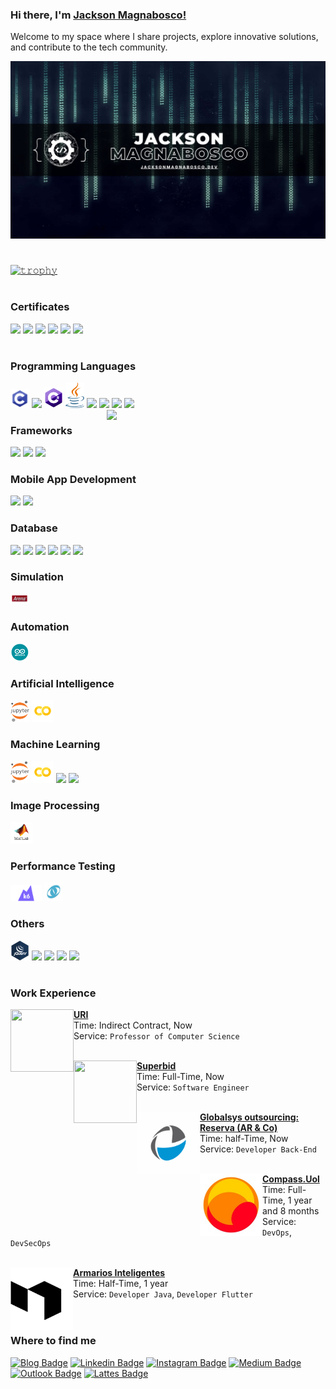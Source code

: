 ### Hi there, I'm [Jackson Magnabosco!](https://jacksonmagnabosco.dev)

Welcome to my space where I share projects, explore innovative solutions, and contribute to the tech community.

<img src = "https://github.com/jacksonn455/jacksonn455.github.io/blob/master/assets/img/White%20Full%20Photo%20Modern%20Wild%20Life%20Channel%20Youtube%20Banner%20%20(1).png"> 

#

[![𝚝𝚛𝚘𝚙𝚑𝚢](https://github-profile-trophy.vercel.app/?username=jacksonn455&column=8&margin-w=15&margin-h=25&no-bg=true&no-frame=true&theme=juicyfresh)](https://github.com/jacksonn455)
#

### Certificates

<img src = 'https://www.cventures.com.br/wp-content/uploads/2022/10/wevo.png' width='60'/> <img src =
'https://allvectorlogo.com/img/2017/02/veracode-logo.png' width='60'/> <img src = 'https://ucarecdn.com/2e06cb12-854b-4024-89fd-0e8c0246e706/-/format/auto/-/preview/480x480/-/quality/lighter/Fundamentos-Na-Lei-Geral-De-Prote%C3%A7%C3%A3o-De-Dados---LGPDF.png' width='50'/> <img src = 'https://static.wixstatic.com/media/74bb6f_77877b211a674376b2f4ce706d563414~mv2.png/v1/fill/w_275,h_278,al_c,q_95,enc_auto/SFC%20-%20Scrum%20Fundamentals%20Certified.png' width='50'/> <img src = 'https://d1.awsstatic.com/training-and-certification/certification-badges/AWS-Certified-Cloud-Practitioner_badge.634f8a21af2e0e956ed8905a72366146ba22b74c.png' width='50'/> <img src = 'https://images.credly.com/size/680x680/images/27db49f3-8bae-4314-8a84-884935b569db/50_Oracle_Cloud_Infrastructure.png' width='50'/>
#

### Programming Languages

<img src = 'https://github.com/jacksonn455/jacksonn455/blob/master/c.png' width='30'/> <img src = 'https://github.com/MarikIshtar007/MarikIshtar007/blob/master/images/cpp.svg' width='30'/> <img src = 'https://github.com/jacksonn455/jacksonn455/blob/master/C_Sharp_logo.svg' width='30'/> <img src = 'https://github.com/jacksonn455/jacksonn455/blob/master/java.png' width='30'/> <img src = 'https://github.com/MarikIshtar007/MarikIshtar007/blob/master/images/python2.png' height='30'/> 
<img src = 'https://github.com/MarikIshtar007/MarikIshtar007/blob/master/images/js.svg' width='30'/> 
<img src = 'https://w7.pngwing.com/pngs/915/519/png-transparent-typescript-hd-logo-thumbnail.png' width='30'/> 
<img width="350" align="right" src="https://github-readme-stats.vercel.app/api/top-langs/?username=jacksonn455&langs_count=20"/>
<img src = 'https://upload.wikimedia.org/wikipedia/commons/thumb/1/1b/R_logo.svg/800px-R_logo.svg.png' width='30'/> 

### Frameworks
<img src = 'https://play-lh.googleusercontent.com/fHuiE_uOkIv95JBD8oZoOp_F7wRQtwZewenLfLFxTRddMIoXtEX9U6bIeOSComU_2Ds' width='30'/> <img src="https://docs.nestjs.com/assets/logo-small.svg" width='30'/> <img src="https://spring.io/img/logos/spring-initializr.svg" width='30'/>

### Mobile App Development
<img src = 'https://github.com/MarikIshtar007/MarikIshtar007/blob/master/images/flutter-logo.svg' width='30'/> <img src = 'https://www.staffworx.co.uk/wp-content/uploads/2020/12/kotlin-logo-3.jpg' width='50'/>

### Database
<img src = 'https://github.com/MarikIshtar007/MarikIshtar007/blob/master/images/sql.svg' width='30'/> <img src="https://www.pinpng.com/pngs/m/489-4895811_sql-server-logo-microsoft-png-ms-sql-server.png" data-original="https://www.pinpng.com/pngs/m/489-4895811_sql-server-logo-microsoft-png-ms-sql-server.png" width='30'/> <img src="https://cdn.icon-icons.com/icons2/2415/PNG/512/mongodb_plain_wordmark_logo_icon_146423.png" width='30'/> <img src="https://cdn.icon-icons.com/icons2/2415/PNG/512/couchdb_original_wordmark_logo_icon_146586.png" width='30'/> <img  src="https://sp-ao.shortpixel.ai/client/to_webp,q_glossy,ret_img,w_502,h_518/https://keytotech.com/wp-content/uploads/2019/05/firebase.png" width='30'/>
<img  src="https://m.media-amazon.com/images/I/41QodfboFdL.png" width='30'/>

### Simulation
<img src = 'https://github.com/jacksonn455/jacksonn455/blob/master/2020-10-15%2009_33_19-Window.png' width='30'/>

### Automation
<img src = 'https://github.com/jacksonn455/jacksonn455/blob/master/arduino.png' width='30'/>

### Artificial Intelligence
<img src = 'https://github.com/jacksonn455/jacksonn455/blob/master/jupyter.png' width='30'/> <img src = 'https://github.com/jacksonn455/jacksonn455/blob/master/colab.png' width='35'/>

### Machine Learning
<img src = 'https://github.com/jacksonn455/jacksonn455/blob/master/jupyter.png' width='30'/> <img src = 'https://github.com/jacksonn455/jacksonn455/blob/master/colab.png' width='35'/> <img src = 'https://github.com/MarikIshtar007/MarikIshtar007/blob/master/images/python2.png' height='30'/> <img src = 'https://upload.wikimedia.org/wikipedia/commons/thumb/1/1b/R_logo.svg/800px-R_logo.svg.png' width='30'/> 

### Image Processing
<img src = 'https://github.com/jacksonn455/jacksonn455/blob/master/matlab.png' width='35'/>

### Performance Testing
<img src = 'https://github.com/jacksonn455/jacksonn455/blob/master/k6logo.png' width='50'/> <img src = 'https://github.com/jacksonn455/jacksonn455/blob/master/load.png' width='30'/>
<br/>

### Others
<img src = 'https://github.com/jacksonn455/jacksonn455/blob/master/jquery.png' width='30'/> <img src = 'https://github.com/MarikIshtar007/MarikIshtar007/blob/master/images/bootstrap.svg' width='33'/> <img src = 'https://github.com/MarikIshtar007/MarikIshtar007/blob/master/images/git.svg' width='30'/>
<img src = 'https://github.com/MarikIshtar007/MarikIshtar007/blob/master/images/html.svg' width='30'/> <img src = 'https://github.com/MarikIshtar007/MarikIshtar007/blob/master/images/css.svg' width='30'/>
#

### Work Experience

[<img align="left" height="100px" width="101px" src="https://yt3.googleusercontent.com/ytc/AIdro_kMUxRc8x8SswtRuB6iOK03lU1SifsKESzusZPhAHQknQ=s176-c-k-c0x00ffffff-no-rj"/>](https://www.uricer.edu.br)

[**URI**](https://www.uricer.edu.br/) \
Time: Indirect Contract, Now \
Service: `Professor of Computer Science`\
<br>

[<img align="left" height="100px" width="101px" src="https://media-exp1.licdn.com/dms/image/C4E0BAQG7DWzhIkwkJg/company-logo_200_200/0/1604197108944?e=2147483647&v=beta&t=WqQgXeJlG-IM7AiQiI6rwhdnHwwD8dSFMOn_q8KIYxg"/>](https://www.superbid.net/)

[**Superbid**](https://www.superbid.net/) \
Time: Full-Time, Now \
Service: `Software Engineer`\
<br>

[<img align="left" height="100px" width="101px" src="https://github.com/jacksonn455/jacksonn455/blob/master/globalsys.png"/>](http://www.globalsys.com.br)

[**Globalsys outsourcing: Reserva (AR & Co)**](http://www.globalsys.com.br) \
Time: half-Time, Now \
Service: `Developer Back-End`\
<br>

[<img align="left" height="100px" width="100px" src="https://github.com/jacksonn455/jacksonn455/blob/master/compass.jpg"/>](https://compassouol.com/)

[**Compass.Uol**](https://compassouol.com/) \
Time: Full-Time, 1 year and 8 months \
Service: `DevOps`, `DevSecOps`\
<br>

[<img align="left" height="100px" width="100px" src="https://github.com/jacksonn455/jacksonn455/blob/master/logo-armarios-inteligentes.png"/>](http://www.armariosinteligentes.com.br)

[**Armarios Inteligentes**](http://www.armariosinteligentes.com.br) \
Time: Half-Time, 1 year \
Service: `Developer Java`, `Developer Flutter`\
<br>

#

<h3>Where to find me</h3>

[![Blog Badge](https://img.shields.io/badge/Blog-jacksonmagnabosco.dev-black)](https://jacksonmagnabosco.dev)
[![Linkedin Badge](https://img.shields.io/badge/-LinkedIn-blue?style=flat-square&logo=Linkedin&logoColor=white&link=https://www.linkedin.com/in/jackson-felipe-magnabosco-b0a48798/)](https://www.linkedin.com/in/jackson-felipe-magnabosco-b0a48798/)
[![Instagram Badge](https://img.shields.io/badge/-Instagram-purple?style=flat-square&logo=Instagram&logoColor=white&link=https://www.instagram.com/jacksonn455/)](https://www.instagram.com/jacksonn455/)
[![Medium Badge](https://img.shields.io/badge/-Medium-black?style=flat-square&logo=Medium&logoColor=white&link=https://medium.com/@soichiro.jacson)](https://medium.com/@jacksonn455)
[![Outlook Badge](https://img.shields.io/badge/-jacksonmagnabosco%40hotmail.com-blue?style=flat-square&logo=Windows&logoColor=white&link=mailto:jacksonmagnabosco@hotmail.com)](mailto:jacksonmagnabosco@hotmail.com)
[![Lattes Badge](https://img.shields.io/badge/Lattes-blue?style=flat&logo=fas&logoColor=white&label=lattes.cnpq.br)](http://lattes.cnpq.br/4613856780210407)

